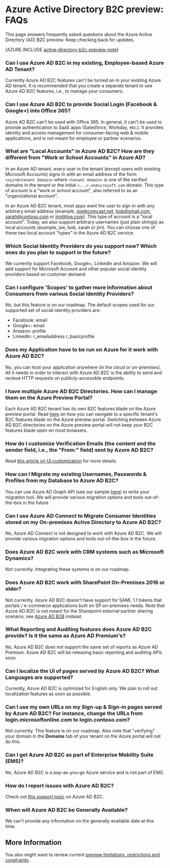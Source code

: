 <properties
	pageTitle="Azure Active Directory B2C preview: FAQs | Microsoft Azure"
	description="Frequently asked questions about Azure Active Directory B2C"
	services="active-directory-b2c"
	documentationCenter=""
	authors="swkrish"
	manager="msmbaldwin"
	editor="curtand"/>

<tags
	ms.service="active-directory-b2c"
	ms.workload="identity"
	ms.tgt_pltfrm="na"
	ms.devlang="na"
	ms.topic="article"
	ms.date="10/08/2015"
	ms.author="swkrish"/>

# Azure Active Directory B2C preview: FAQs

This page answers frequently asked questions about the Azure Active Directory (AD) B2C preview. Keep checking back for updates.

[AZURE.INCLUDE [active-directory-b2c-preview-note](../../includes/active-directory-b2c-preview-note.md)]

### Can I use Azure AD B2C in my existing, Employee-based Azure AD Tenant?

Currently Azure AD B2C features can't be turned on in your existing Azure AD tenant. It is recommended that you create a separate tenant to use Azure AD B2C features, i.e., to manage your consumers.

### Can I use Azure AD B2C to provide Social Login (Facebook & Google+) into Office 365?

Azure AD B2C can't be used with Office 365. In general, it can't be used to provide authentication to SaaS apps (Salesforce, Workday, etc.). It provides identity and access management for consumer-facing web & mobile applications, and is not meant for employee or partner scenarios.

### What are "Local Accounts" in Azure AD B2C? How are they different from "Work or School Accounts" in Azure AD?

In an Azure AD tenant, every user in the tenant (except users with existing Microsoft Accounts) signs in with an email address of the form `<xyz>@<tenant domain>` where `<tenant domain>` is one of the verified domains in the tenant or the initial `<...>.onmicrosoft.com` domain. This type of account is a "work or school account", also referred to as an "organizational account".

In an Azure AD B2C tenant, most apps want the user to sign in with any arbitrary email address (example, joe@comcast.net, bob@gmail.com, sarah@contoso.com or jim@live.com). This type of account is a "local account". Today, we also support arbitrary usernames (just plain strings) as local accounts (example, joe, bob, sarah or jim). You can choose one of these two local account "types" in the Azure AD B2C service.

### Which Social Identity Providers do you support now? Which ones do you plan to support in the future?

We currently support Facebook, Google+, LinkedIn and Amazon. We will add support for Microsoft Account and other popular social identity providers based on customer demand.

### Can I configure 'Scopes' to gather more Information about Consumers from various Social Identity Providers?

No, but this feature is on our roadmap. The default scopes used for our supported set of social identity providers are:

- Facebook: email
- Google+: email
- Amazon: profile
- LinkedIn: r_emailaddress r_basicprofile

### Does my Application have to be run on Azure for it work with Azure AD B2C?

No, you can host your application anywhere (in the cloud or on-premises). All it needs in order to interact with Azure AD B2C is the ability to send and recieve HTTP requests on publicly-accessible endpoints.

### I have multiple Azure AD B2C Directories. How can I manage them on the Azure Preview Portal?

Each Azure AD B2C tenant has its own B2C features blade on the Azure preview portal. Read [here](active-directory-b2c-app-registration.md#navigate-to-the-b2c-features-blade) on how you can navigate to a specific tenant's B2C features blade on the Azure preview portal. Switching between Azure AD B2C directories on the Azure preview portal will not keep your B2C features blade open on most browsers.

### How do I customize Verification Emails (the content and the sender field, i.e., the "From:" field) sent by Azure AD B2C?

Read [this article on UI customization](active-directory-b2c-reference-ui-customization.md) for more details.

### How can I Migrate my existing Usernames, Passwords & Profiles from my Database to Azure AD B2C?

You can use Azure AD Graph API (see our sample [here](active-directory-b2c-devquickstarts-graph-dotnet.md)) to write your migration tool. We will provide various migration options and tools out-of-the-box in the future.

### Can I use Azure AD Connect to Migrate Consumer Identities stored on my On-premises Active Directory to Azure AD B2C?

No, Azure AD Connect is not designed to work with Azure AD B2C. We will provide various migration options and tools out-of-the-box in the future.

### Does Azure AD B2C work with CRM systems such as Microsoft Dynamics?

Not currently. Integrating these systems is on our roadmap.

### Does Azure AD B2C work with SharePoint On-Premises 2016 or older?

Not currently. Azure AD B2C doesn't have support for SAML 1.1 tokens that portals / e-commerce applications built on SP on-premises needs. Note that Azure AD B2C is not meant for the Sharepoint external partner sharing scenario; see [Azure AD B2B](http://blogs.technet.com/b/ad/archive/2015/09/15/learn-all-about-the-azure-ad-b2b-collaboration-preview.aspx) instead.

### What Reporting and Auditing features does Azure AD B2C provide? Is it the same as Azure AD Premium's?

No, Azure AD B2C does not support the same set of reports as Azure AD Premium. Azure AD B2C will be releasing basic reporting and auditing APIs soon.

### Can I localize the UI of pages served by Azure AD B2C? What Languages are supported?

Currently, Azure AD B2C is optimized for English only. We plan to roll out localization features as soon as possible.

### Can I use my own URLs on my Sign-up & Sign-in pages served by Azure AD B2C? For instance, change the URLs from login.microsoftonline.com to login.contoso.com?

Not currently. This feature is on our roadmap. Also note that "verifying" your domain in the **Domains** tab of your tenant on the Azure portal will not do this.

### Can I get Azure AD B2C as part of Enterprise Mobility Suite (EMS)?

No, Azure AD B2C is a pay-as-you-go Azure service and is not part of EMS.

### How do I report issues with Azure AD B2C?

Check out [this support topic](active-directory-b2c-support.md) on Azure AD B2C.

### When will Azure AD B2C be Generally Available?

We can't provide any information on the generally available date at this time.

## More Information

You also might want to review current [preview limitations, restrictions and constraints](active-directory-b2c-limitations.md).
